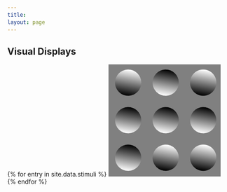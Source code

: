 ```yaml
---
title:
layout: page
---
```


## Visual Displays



{% for entry in site.data.stimuli %}
![test](assets/stimuli/icon/sfs.png)    
{% endfor %}